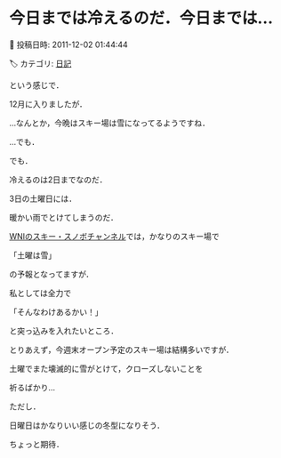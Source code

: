 # 今日までは冷えるのだ．今日までは…

📅 投稿日時: 2011-12-02 01:44:44

🏷️ カテゴリ: [日記](cc4b5682fb7b8b144980957a978653fb0.md)

という感じで．


12月に入りましたが．





…なんとか，今晩はスキー場は雪になってるようですね．





…でも．


でも．


冷えるのは2日までなのだ．


3日の土曜日には．


暖かい雨でとけてしまうのだ．





[WNIのスキー・スノボチャンネル](http://weathernews.jp/ski/)では，かなりのスキー場で


「土曜は雪」


の予報となってますが．


私としては全力で


「そんなわけあるかい！」


と突っ込みを入れたいところ．





とりあえず，今週末オープン予定のスキー場は結構多いですが．


土曜でまた壊滅的に雪がとけて，クローズしないことを


祈るばかり…





ただし．


日曜日はかなりいい感じの冬型になりそう．


ちょっと期待．
